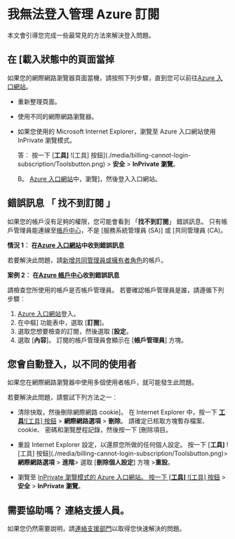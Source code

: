 <properties
    pageTitle="無法登入 Azure 訂閱 |Microsoft Azure"
    description="說明如何一些常見的 Azure 訂閱登入問題進行疑難排解。"
    services=""
    documentationCenter=""
    authors="genlin"
    manager="mbaldwin"
    editor=""
    tags="billing"
    />

<tags
    ms.service="billing"
    ms.workload="na"
    ms.tgt_pltfrm="na"
    ms.devlang="na"
    ms.topic="article"
    ms.date="10/25/2016"
    ms.author="genli"/>

# <a name="i-cant-sign-in-to-manage-my-azure-subscription"></a>我無法登入管理 Azure 訂閱

本文會引導您完成一些最常見的方法來解決登入問題。

## <a name="page-hangs-in-the-loading-status"></a>在 [載入狀態中的頁面當掉

如果您的網際網路瀏覽器頁面當機，請按照下列步驟，直到您可以前往[Azure 入口網站](https://portal.azure.com)。

-   重新整理頁面。
-   使用不同的網際網路瀏覽器。
-   如果您使用的 Microsoft Internet Explorer，瀏覽至 Azure 入口網站使用 InPrivate 瀏覽模式。 

    答︰  按一下 [**工具]** ![工具] 按鈕](./media/billing-cannot-login-subscription/Toolsbutton.png) > **安全** > **InPrivate 瀏覽**。

    B。  [Azure 入口網站](https://portal.azure.com)中，瀏覽]，然後登入入口網站。

## <a name="error-message-no-subscriptions-found"></a>錯誤訊息 「 找不到訂閱 」

如果您的帳戶沒有足夠的權限，您可能會看到 「**找不到訂閱**」 錯誤訊息。 只有帳戶管理員能連線至[帳戶中心](https://account.windowsazure.com/)，不是 [服務系統管理員 (SA)] 或 [共同管理員 (CA)。

**情況 1︰ 在[Azure 入口網站](https://portal.azure.com)中收到錯誤訊息**

若要解決此問題，請[新增共同管理員或擁有者角色](billing-add-change-azure-subscription-administrator.md)的帳戶。

**案例 2︰ 在[Azure 帳戶中心](https://account.windowsazure.com/Subscriptions)收到錯誤訊息**

請檢查您所使用的帳戶是否帳戶管理員。 若要確認帳戶管理員是誰，請遵循下列步驟︰

1.  [Azure 入口網站](https://portal.azure.com)登入。
2.  在中樞] 功能表中，選取 [**訂閱**]。
3.  選取您想要檢查的訂閱，然後選取 [**設定**。
4.  選取 [**內容**]。 訂閱的帳戶管理員會顯示在 [**帳戶管理員**] 方塊。

## <a name="you-are-automatically-signed-in-as-a-different-user"></a>您會自動登入，以不同的使用者

如果您在網際網路瀏覽器中使用多個使用者帳戶，就可能發生此問題。

若要解決此問題，請嘗試下列方法之一︰

-   清除快取，然後刪除網際網路 cookie]。 在 Internet Explorer 中，按一下 [**工具**![工具] 按鈕](./media/billing-cannot-login-subscription/Toolsbutton.png) > **網際網路選項** > **刪除**。 請確定已核取方塊暫存檔案、 cookie、 密碼和瀏覽歷程記錄，然後按一下 [刪除項目。

-   重設 Internet Explorer 設定，以還原您所做的任何個人設定。 按一下 [**工具]** ![工具] 按鈕](./media/billing-cannot-login-subscription/Toolsbutton.png)> **網際網路選項** > **進階**> 選取 [**刪除個人設定**] 方塊 >**重設**。

-   瀏覽至 [InPrivate 瀏覽模式的 Azure 入口網站。 按一下 [**工具]** ![工具] 按鈕](./media/billing-cannot-login-subscription/Toolsbutton.png) > **安全** > **InPrivate 瀏覽**。

## <a name="need-help-contact-support"></a>需要協助嗎？ 連絡支援人員。 

如果您仍然需要說明，請[連絡支援部門](https://portal.azure.com/?#blade/Microsoft_Azure_Support/HelpAndSupportBlade)以取得您快速解決的問題。 
